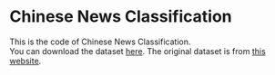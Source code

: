 
# Chinese News Classification

This is the code of Chinese News Classification.\
You can download the dataset 
[here](https://drive.google.com/file/d/1SFa-e1nAyhYC2Xq_icUXWNqVVeMHDF6F/view?usp=sharing). The original dataset is from [this website](http://www.sogou.com/labs/resource/list_news.php).

